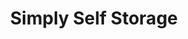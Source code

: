 ---
title: "Simply Self Storage"
url: /seattle/simply-self-storage-15th-avenue-west/
shop: storage rental
---